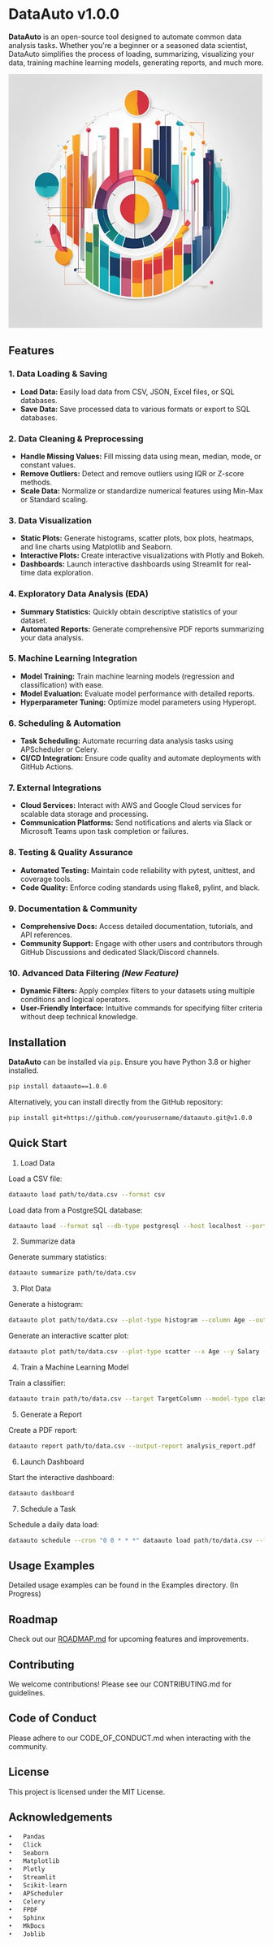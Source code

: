 # DataAuto v1.0.0

**DataAuto** is an open-source tool designed to automate common data analysis tasks. Whether you're a beginner or a seasoned data scientist, DataAuto simplifies the process of loading, summarizing, visualizing your data, training machine learning models, generating reports, and much more.

![DataAuto Banner](https://github.com/r4mp4g3r/dataauto/blob/main/docs/banner.jpg)

## Features

### 1. Data Loading & Saving
- **Load Data:** Easily load data from CSV, JSON, Excel files, or SQL databases.
- **Save Data:** Save processed data to various formats or export to SQL databases.

### 2. Data Cleaning & Preprocessing
- **Handle Missing Values:** Fill missing data using mean, median, mode, or constant values.
- **Remove Outliers:** Detect and remove outliers using IQR or Z-score methods.
- **Scale Data:** Normalize or standardize numerical features using Min-Max or Standard scaling.

### 3. Data Visualization
- **Static Plots:** Generate histograms, scatter plots, box plots, heatmaps, and line charts using Matplotlib and Seaborn.
- **Interactive Plots:** Create interactive visualizations with Plotly and Bokeh.
- **Dashboards:** Launch interactive dashboards using Streamlit for real-time data exploration.

### 4. Exploratory Data Analysis (EDA)
- **Summary Statistics:** Quickly obtain descriptive statistics of your dataset.
- **Automated Reports:** Generate comprehensive PDF reports summarizing your data analysis.

### 5. Machine Learning Integration
- **Model Training:** Train machine learning models (regression and classification) with ease.
- **Model Evaluation:** Evaluate model performance with detailed reports.
- **Hyperparameter Tuning:** Optimize model parameters using Hyperopt.

### 6. Scheduling & Automation
- **Task Scheduling:** Automate recurring data analysis tasks using APScheduler or Celery.
- **CI/CD Integration:** Ensure code quality and automate deployments with GitHub Actions.

### 7. External Integrations
- **Cloud Services:** Interact with AWS and Google Cloud services for scalable data storage and processing.
- **Communication Platforms:** Send notifications and alerts via Slack or Microsoft Teams upon task completion or failures.

### 8. Testing & Quality Assurance
- **Automated Testing:** Maintain code reliability with pytest, unittest, and coverage tools.
- **Code Quality:** Enforce coding standards using flake8, pylint, and black.

### 9. Documentation & Community
- **Comprehensive Docs:** Access detailed documentation, tutorials, and API references.
- **Community Support:** Engage with other users and contributors through GitHub Discussions and dedicated Slack/Discord channels.

### 10. Advanced Data Filtering *(New Feature)*
- **Dynamic Filters:** Apply complex filters to your datasets using multiple conditions and logical operators.
- **User-Friendly Interface:** Intuitive commands for specifying filter criteria without deep technical knowledge.

## Installation

**DataAuto** can be installed via `pip`. Ensure you have Python 3.8 or higher installed.

```bash
pip install dataauto==1.0.0
```
Alternatively, you can install directly from the GitHub repository:
```bash
pip install git+https://github.com/yourusername/dataauto.git@v1.0.0
```

## Quick Start
1. Load Data

Load a CSV file:
```bash
dataauto load path/to/data.csv --format csv
```

Load data from a PostgreSQL database:
```bash
dataauto load --format sql --db-type postgresql --host localhost --port 5432 --dbname mydb --user myuser --password mypass --query "SELECT * FROM mytable"
```

2. Summarize data

Generate summary statistics:
```bash
dataauto summarize path/to/data.csv
```

3. Plot Data

Generate a histogram:
```bash
dataauto plot path/to/data.csv --plot-type histogram --column Age --output-dir plots
```

Generate an interactive scatter plot:
```bash
dataauto plot path/to/data.csv --plot-type scatter --x Age --y Salary --output-dir plots --interactive
```

4. Train a Machine Learning Model

Train a classifier:
```bash
dataauto train path/to/data.csv --target TargetColumn --model-type classifier --output-model model.joblib --output-report report.txt
```

5. Generate a Report

Create a PDF report:
```bash
dataauto report path/to/data.csv --output-report analysis_report.pdf
```

6. Launch Dashboard

Start the interactive dashboard:
```bash
dataauto dashboard
```

7. Schedule a Task

Schedule a daily data load:
```bash
dataauto schedule --cron "0 0 * * *" dataauto load path/to/data.csv --format csv
```

## Usage Examples

Detailed usage examples can be found in the Examples directory. (In Progress)

## Roadmap

Check out our [ROADMAP.md](https://github.com/r4mp4g3r/dataauto/blob/main/ROADMAP.md) for upcoming features and improvements.

## Contributing

We welcome contributions! Please see our CONTRIBUTING.md for guidelines.

## Code of Conduct

Please adhere to our CODE_OF_CONDUCT.md when interacting with the community.

## License

This project is licensed under the MIT License.

## Acknowledgements

	•	Pandas
	•	Click
	•	Seaborn
	•	Matplotlib
	•	Plotly
	•	Streamlit
	•	Scikit-learn
	•	APScheduler
	•	Celery
	•	FPDF
	•	Sphinx
	•	MkDocs
	•   Joblib